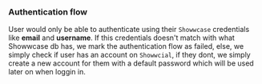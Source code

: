### Authentication flow

User would only be able to authenticate using their `Showwcase` credentials like **email** and **username**. If this credentials doesn't match with what Showwcase db has, we mark the authentication flow as failed, else, we simply check if user has an account on `Showwcial`, if they dont, we simply create a new account for them with a default password which will be used later on when loggin in.
